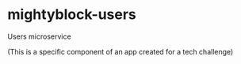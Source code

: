 # mightyblock-users

Users microservice

(This is a specific component of an app created for a tech challenge)
